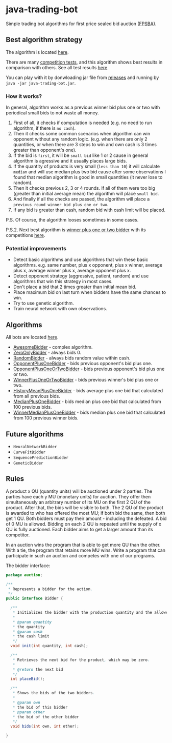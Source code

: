 # java-trading-bot
Simple trading bot algorithms for first price sealed bid auction ([FPSBA](https://en.wikipedia.org/wiki/First-price_sealed-bid_auction)).

## Best algorithm strategy

The algorithm is located [here](/src/main/java/alexsoroka/bots/AwesomeBidder.java).

There are many [competition tests](/src/test/groovy/alexsoroka/competitions), and this algorithm shows best results in comparison with others. See all test results [here](https://travis-ci.org/lehaSVV2009/java-trading-bot)

You can play with it by donwloading jar file from [releases](https://github.com/lehaSVV2009/java-trading-bot/releases) and running by `java -jar java-trading-bot.jar`.

### How it works?

In general, algorithm works as a previous winner bid plus one or two with periodical small bids to not waste all money.

1. First of all, it checks if computation is needed (e.g. no need to run algorithm, if there is `no cash`).
2. Then it checks some common scenarios when algorithm can win opponent without any random logic. (e.g. when there are only 2 quantities, or when there are 3 steps to win and own cash is 3 times greater than opponent's one).
3. If the bid is `first`, it will be `small bid` like 1 or 2 cause in general algorithm is agressive and it usually places large bids.
4. If the quantity of products is very small (`less than 10`) it will calculate `median` and will use median plus two bid cause after some observations I found that median algorithm is good in small quantities (it never lose to random).
5. Then it checks previous 2, 3 or 4 rounds. If all of them were too big (greater than initial average mean) the algorithm will place `small bid`.
6. And finally if all the checks are passed, the algorithm will place a `previous round winner bid plus one or two`.
7. If any bid is greater than cash, random bid with cash limit will be placed.

P.S. Of course, the algorithm looses sometimes in some cases.

P.S.2. Next best algorithm is [winner plus one or two bidder](/src/main/java/alexsoroka/bots/WinnerPlusOneOrTwoBidder.java) with its competitions [here](/src/test/groovy/alexsoroka/competitions/VersusWinnerPlusOneOrTwoBidderCompetitions.groovy).

### Potential improvements

* Detect basic algorithms and use algorithms that win these basic algorithms. e.g. same number, plus x opponent, plus x winner, average plus x, average winner plus x, average opponent plus x.
* Detect opponent strategy (aggressive, patient, random) and use algorithms that win this strategy in most cases.
* Don't place a bid that 2 times greater than initial mean bid.
* Place maximum bid on last turn when bidders have the same chances to win.
* Try to use genetic algorithm.
* Train neural network with own observations.

## Algorithms

All bots are located [here](/src/main/java/alexsoroka/bots).

* [AwesomeBidder](/src/main/java/alexsoroka/bots/AwesomeBidder.java) - complex algorithm.
* [ZeroOnlyBidder](/src/main/java/alexsoroka/bots/ZeroOnlyBidder.java) - always bids 0.
* [RandomBidder](/src/main/java/alexsoroka/bots/RandomBidder.java) - always bids random value within cash.
* [OpponentPlusOneBidder](/src/main/java/alexsoroka/bots/OpponentPlusOneBidder.java) - bids previous opponent's bid plus one.
* [OpponentPlusOneOrTwoBidder](/src/main/java/alexsoroka/bots/OpponentPlusOneOrTwoBidder.java) - bids previous opponent's bid plus one or two.
* [WinnerPlusOneOrTwoBidder](/src/main/java/alexsoroka/bots/WinnerPlusOneOrTwoBidder.java) - bids previous winner's bid plus one or two.
* [HistoryMeanPlusOneBidder](/src/main/java/alexsoroka/bots/HistoryMeanPlusOneBidder.java) - bids average plus one bid that calculated from all previous bids.
* [MedianPlusOneBidder](/src/main/java/alexsoroka/bots/MedianPlusOneBidder.java) - bids median plus one bid that calculated from 100 previous bids.
* [WinnerMedianPlusOneBidder](/src/main/java/alexsoroka/bots/MedianPlusOneBidder.java) - bids median plus one bid that calculated from 100 previous winner bids.

## Future algorithms

* `NeuralNetworkBidder`
* `CurveFitBidder`
* `SequencePredictionBidder`
* `GeneticBidder`

## Rules

A product x QU (quantity units) will be auctioned under 2 parties. The parties have each y MU
(monetary units) for auction. They offer then simultaneously an arbitrary number of its MU on the
first 2 QU of the product. After that, the bids will be visible to both. The 2 QU of the product is
awarded to who has offered the most MU; if both bid the same, then both get 1 QU. Both bidders
must pay their amount - including the defeated. A bid of 0 MU is allowed. Bidding on each 2 QU is
repeated until the supply of x QU is fully auctioned. Each bidder aims to get a larger amount than its
competitor.


In an auction wins the program that is able to get more QU than the other. With a tie, the program
that retains more MU wins. Write a program that can participate in such an auction and competes
with one of our programs.


The bidder interface:

```java
package auction;

/**
 * Represents a bidder for the action.
 */
public interface Bidder {

  /**
   * Initializes the bidder with the production quantity and the allowed cash limit.
   *
   * @param quantity
   * the quantity
   * @param cash
   * the cash limit
   */
  void init(int quantity, int cash);

  /**
   * Retrieves the next bid for the product, which may be zero.
   *
   * @return the next bid
   */
  int placeBid();

  /**
   * Shows the bids of the two bidders.
   *
   * @param own
   * the bid of this bidder
   * @param other
   * the bid of the other bidder
   */
  void bids(int own, int other);

}
```
